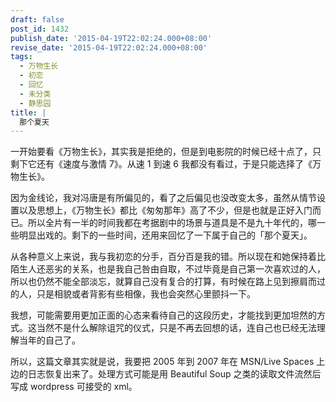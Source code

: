 ```yaml
---
draft: false
post_id: 1432
publish_date: '2015-04-19T22:02:24.000+08:00'
revise_date: '2015-04-19T22:02:24.000+08:00'
tags:
  - 万物生长
  - 初恋
  - 回忆
  - 未分类
  - 静思园
title: |
  那个夏天
---
```


一开始要看《万物生长》，其实我是拒绝的，但是到电影院的时候已经十点了，只剩下它还有《速度与激情 7》。从速 1 到速 6 我都没有看过，于是只能选择了《万物生长》。

因为金线论，我对冯唐是有所偏见的，看了之后偏见也没改变太多，虽然从情节设置以及思想上，《万物生长》都比《匆匆那年》高了不少，但是也就是正好入门而已。所以全片有一半的时间我都在考据剧中的场景与道具是不是九十年代的，哪一些明显出戏的。剩下的一些时间，还用来回忆了一下属于自己的「那个夏天」。

从各种意义上来说，我与我初恋的分手，百分百是我的错。所以现在和她保持着比陌生人还恶劣的关系，也是我自己咎由自取，不过毕竟是自己第一次喜欢过的人，所以也仍然不能全部淡忘，就算自己没有复合的打算，有时候在路上见到擦肩而过的人，只是相貌或者背影有些相像，我也会突然心里颤抖一下。

我想，可能需要用更加正面的心态来看待自己的这段历史，才能找到更加坦然的方式。这当然不是什么解除诅咒的仪式，只是不再去回想的话，连自己也已经无法理解当年的自己了。

所以，这篇文章其实就是说，我要把 2005 年到 2007 年在 MSN/Live Spaces 上边的日志恢复出来了。处理方式可能是用 Beautiful Soup 之类的读取文件流然后写成 wordpress 可接受的 xml。
